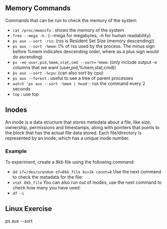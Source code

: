## Memory Commands
Commands that can be run to check the memory of the system
- `cat /proc/meminfo` : shows the memory of the system
- `free --mega -h` : (--mega for megabytes, -h for human readability)
- `ps aux --sort -rss`: (rss is Resident Set Size (memory descending))
- `ps aux --sort -%mem`: (% of rss used by the process. The minus sign before %mem indicates descending order, where as a plus sign would do ascending)
- `ps -eo user,pid,%mem,stat,cmd --sort=-%mem`: (only include output -o columns that we want (user,pid,%mem,stat,cmd))
- `ps aux --sort -%cpu`: (can also sort by cpu)
- `ps aux --forest` : useful to see a tree of parent processes
- `watch 'ps aux --sort -%mem | head'`: run the command every 2 seconds
- `top` : use top 


## Inodes
An inode is a data structure that stores metedata about a file, like size, ownership, permissions and timestamps, along with pointers that points to the block that has the actual file data stored. Each file/directory is represented by an inode, which has a unique inode number.

### Example
To experiment, create a 8kb file using the following command:
- `dd if=/dev/urandom of=8kb_file bs=1k count=8`
Use the next command to check the metadata for the file:
- `stat 8kb_file`
You can also run out of inodes, use the next command to check how many you have used:
- `df -i`



## Linux Exercise 

ps aux --sort